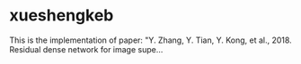 # xueshengkeb
This is the implementation of paper: "Y. Zhang, Y. Tian, Y. Kong, et al., 2018. Residual dense network for image supe…
